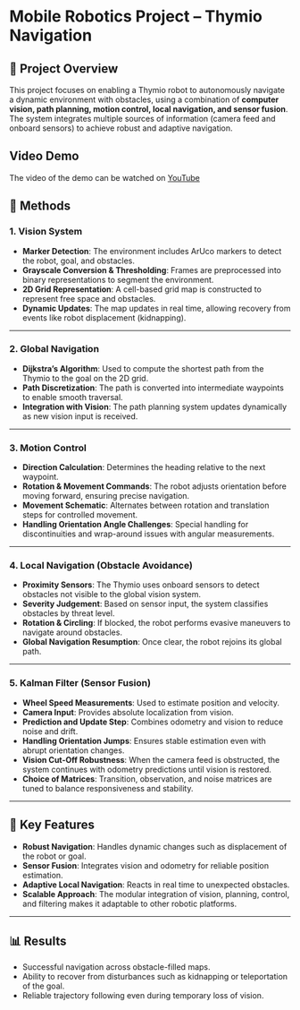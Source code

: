 # Mobile Robotics Project – Thymio Navigation  

## 📌 Project Overview  
This project focuses on enabling a Thymio robot to autonomously navigate a dynamic environment with obstacles, using a combination of **computer vision, path planning, motion control, local navigation, and sensor fusion**. The system integrates multiple sources of information (camera feed and onboard sensors) to achieve robust and adaptive navigation.  

## Video Demo
The video of the demo can be watched on [YouTube](https://youtu.be/gpMigWjB38A)

## 🧠 Methods  

### 1. Vision System  
- **Marker Detection**: The environment includes ArUco markers to detect the robot, goal, and obstacles.  
- **Grayscale Conversion & Thresholding**: Frames are preprocessed into binary representations to segment the environment.  
- **2D Grid Representation**: A cell-based grid map is constructed to represent free space and obstacles.  
- **Dynamic Updates**: The map updates in real time, allowing recovery from events like robot displacement (kidnapping).  

---

### 2. Global Navigation  
- **Dijkstra’s Algorithm**: Used to compute the shortest path from the Thymio to the goal on the 2D grid.  
- **Path Discretization**: The path is converted into intermediate waypoints to enable smooth traversal.  
- **Integration with Vision**: The path planning system updates dynamically as new vision input is received.  

---

### 3. Motion Control  
- **Direction Calculation**: Determines the heading relative to the next waypoint.  
- **Rotation & Movement Commands**: The robot adjusts orientation before moving forward, ensuring precise navigation.  
- **Movement Schematic**: Alternates between rotation and translation steps for controlled movement.  
- **Handling Orientation Angle Challenges**: Special handling for discontinuities and wrap-around issues with angular measurements.  

---

### 4. Local Navigation (Obstacle Avoidance)  
- **Proximity Sensors**: The Thymio uses onboard sensors to detect obstacles not visible to the global vision system.  
- **Severity Judgement**: Based on sensor input, the system classifies obstacles by threat level.  
- **Rotation & Circling**: If blocked, the robot performs evasive maneuvers to navigate around obstacles.  
- **Global Navigation Resumption**: Once clear, the robot rejoins its global path.  

---

### 5. Kalman Filter (Sensor Fusion)  
- **Wheel Speed Measurements**: Used to estimate position and velocity.  
- **Camera Input**: Provides absolute localization from vision.  
- **Prediction and Update Step**: Combines odometry and vision to reduce noise and drift.  
- **Handling Orientation Jumps**: Ensures stable estimation even with abrupt orientation changes.  
- **Vision Cut-Off Robustness**: When the camera feed is obstructed, the system continues with odometry predictions until vision is restored.  
- **Choice of Matrices**: Transition, observation, and noise matrices are tuned to balance responsiveness and stability.  

---

## 🎯 Key Features  
- **Robust Navigation**: Handles dynamic changes such as displacement of the robot or goal.  
- **Sensor Fusion**: Integrates vision and odometry for reliable position estimation.  
- **Adaptive Local Navigation**: Reacts in real time to unexpected obstacles.  
- **Scalable Approach**: The modular integration of vision, planning, control, and filtering makes it adaptable to other robotic platforms.  

---

## 📊 Results  
- Successful navigation across obstacle-filled maps.  
- Ability to recover from disturbances such as kidnapping or teleportation of the goal.  
- Reliable trajectory following even during temporary loss of vision.  
